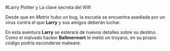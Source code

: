 #Larry Plotter y La clave secreta del Wifi

Desde que en *Matrix* hubo un bug, la escuela se encuentra asediada por un 
virus contra el que **Larry** y sus amigos deberán luchar.

En esta aventura **Larry** se esterará de nuevos detalles sobre su destino.
Como el malvado hacker **Ballmermort** le metió un troyano,
en su propio código podría esconderse malware.
